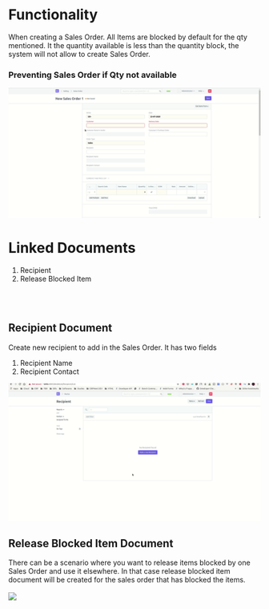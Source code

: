 # Functionality
When creating a Sales Order. All Items are blocked by default for the qty mentioned. It the quantity available is less than the quantity block, the system will not allow to create Sales Order.
### Preventing Sales Order if Qty not available
<img src="../images/sales_order.gif">
<br>

# Linked Documents
<ol>
    <li>Recipient</li>
    <li>Release Blocked Item</li>
</ol> 


<br><br>

## Recipient Document
Create new recipient to add in the Sales Order. It has two fields
<ol>
    <li>Recipient Name</li>
    <li>Recipient Contact</li>
</ol>
<img src="../images/recipient.gif">

## Release Blocked Item Document
There can be a scenario where you want to release items blocked by one Sales Order and use it elsewhere. In that case release blocked item document will be created for the sales order that has blocked the items.
<br><br>
<img src="../images/block_and_release.gif">